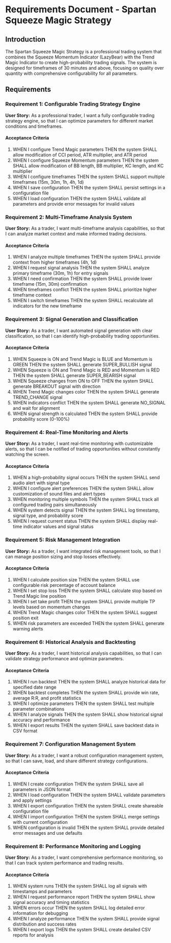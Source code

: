 # Requirements Document - Spartan Squeeze Magic Strategy

## Introduction

The Spartan Squeeze Magic Strategy is a professional trading system that combines the Squeeze Momentum Indicator (LazyBear) with the Trend Magic Indicator to create high-probability trading signals. The system is designed for timeframes of 30 minutes and above, focusing on quality over quantity with comprehensive configurability for all parameters.

## Requirements

### Requirement 1: Configurable Trading Strategy Engine

**User Story:** As a professional trader, I want a fully configurable trading strategy engine, so that I can optimize parameters for different market conditions and timeframes.

#### Acceptance Criteria

1. WHEN I configure Trend Magic parameters THEN the system SHALL allow modification of CCI period, ATR multiplier, and ATR period
2. WHEN I configure Squeeze Momentum parameters THEN the system SHALL allow modification of BB length, BB multiplier, KC length, and KC multiplier
3. WHEN I configure timeframes THEN the system SHALL support multiple timeframes (15m, 30m, 1h, 4h, 1d)
4. WHEN I save configuration THEN the system SHALL persist settings in a configuration file
5. WHEN I load configuration THEN the system SHALL validate all parameters and provide error messages for invalid values

### Requirement 2: Multi-Timeframe Analysis System

**User Story:** As a trader, I want multi-timeframe analysis capabilities, so that I can analyze market context and make informed trading decisions.

#### Acceptance Criteria

1. WHEN I analyze multiple timeframes THEN the system SHALL provide context from higher timeframes (4h, 1d)
2. WHEN I request signal analysis THEN the system SHALL analyze primary timeframe (30m, 1h) for entry signals
3. WHEN I need confirmation THEN the system SHALL provide lower timeframe (15m, 30m) confirmation
4. WHEN timeframes conflict THEN the system SHALL prioritize higher timeframe context
5. WHEN I switch timeframes THEN the system SHALL recalculate all indicators for the new timeframe

### Requirement 3: Signal Generation and Classification

**User Story:** As a trader, I want automated signal generation with clear classification, so that I can identify high-probability trading opportunities.

#### Acceptance Criteria

1. WHEN Squeeze is ON and Trend Magic is BLUE and Momentum is GREEN THEN the system SHALL generate SUPER_BULLISH signal
2. WHEN Squeeze is ON and Trend Magic is RED and Momentum is RED THEN the system SHALL generate SUPER_BEARISH signal
3. WHEN Squeeze changes from ON to OFF THEN the system SHALL generate BREAKOUT signal with direction
4. WHEN Trend Magic changes color THEN the system SHALL generate TREND_CHANGE signal
5. WHEN indicators conflict THEN the system SHALL generate NO_SIGNAL and wait for alignment
6. WHEN signal strength is calculated THEN the system SHALL provide probability score (0-100%)

### Requirement 4: Real-Time Monitoring and Alerts

**User Story:** As a trader, I want real-time monitoring with customizable alerts, so that I can be notified of trading opportunities without constantly watching the screen.

#### Acceptance Criteria

1. WHEN a high-probability signal occurs THEN the system SHALL send audio alert with signal type
2. WHEN I configure alert preferences THEN the system SHALL allow customization of sound files and alert types
3. WHEN monitoring multiple symbols THEN the system SHALL track all configured trading pairs simultaneously
4. WHEN system detects signal THEN the system SHALL log timestamp, signal type, and probability score
5. WHEN I request current status THEN the system SHALL display real-time indicator values and signal status

### Requirement 5: Risk Management Integration

**User Story:** As a trader, I want integrated risk management tools, so that I can manage position sizing and stop losses effectively.

#### Acceptance Criteria

1. WHEN I calculate position size THEN the system SHALL use configurable risk percentage of account balance
2. WHEN I set stop loss THEN the system SHALL calculate stop based on Trend Magic line position
3. WHEN I set take profit THEN the system SHALL provide multiple TP levels based on momentum changes
4. WHEN Trend Magic changes color THEN the system SHALL suggest position exit
5. WHEN risk parameters are exceeded THEN the system SHALL generate warning alerts

### Requirement 6: Historical Analysis and Backtesting

**User Story:** As a trader, I want historical analysis capabilities, so that I can validate strategy performance and optimize parameters.

#### Acceptance Criteria

1. WHEN I run backtest THEN the system SHALL analyze historical data for specified date range
2. WHEN backtest completes THEN the system SHALL provide win rate, average R:R, and profit statistics
3. WHEN I optimize parameters THEN the system SHALL test multiple parameter combinations
4. WHEN I analyze signals THEN the system SHALL show historical signal accuracy and performance
5. WHEN I export results THEN the system SHALL save backtest data in CSV format

### Requirement 7: Configuration Management System

**User Story:** As a trader, I want a robust configuration management system, so that I can save, load, and share different strategy configurations.

#### Acceptance Criteria

1. WHEN I create configuration THEN the system SHALL save all parameters in JSON format
2. WHEN I load configuration THEN the system SHALL validate parameters and apply settings
3. WHEN I export configuration THEN the system SHALL create shareable configuration file
4. WHEN I import configuration THEN the system SHALL merge settings with current configuration
5. WHEN configuration is invalid THEN the system SHALL provide detailed error messages and use defaults

### Requirement 8: Performance Monitoring and Logging

**User Story:** As a trader, I want comprehensive performance monitoring, so that I can track system performance and trading results.

#### Acceptance Criteria

1. WHEN system runs THEN the system SHALL log all signals with timestamps and parameters
2. WHEN I request performance report THEN the system SHALL show signal accuracy and timing statistics
3. WHEN errors occur THEN the system SHALL log detailed error information for debugging
4. WHEN I analyze performance THEN the system SHALL provide signal distribution and success rates
5. WHEN I export logs THEN the system SHALL create detailed CSV reports for analysis